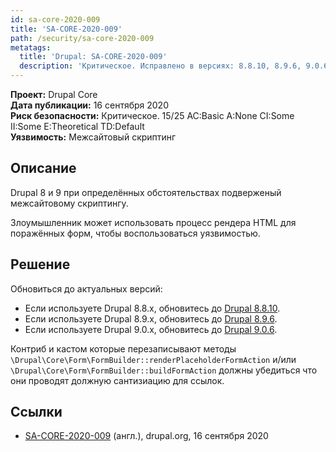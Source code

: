 ```yaml
---
id: sa-core-2020-009
title: 'SA-CORE-2020-009'
path: /security/sa-core-2020-009
metatags:
  title: 'Drupal: SA-CORE-2020-009'
  description: 'Критическое. Исправлено в версиях: 8.8.10, 8.9.6, 9.0.6.'
---
```


**Проект:** Drupal Core\
**Дата публикации:** 16 сентября 2020\
**Риск безопасности:** Критическое. 15/25 AC:Basic A:None CI:Some II:Some E:Theoretical TD:Default\
**Уязвимость:** Межсайтовый скриптинг

## Описание

Drupal 8 и 9 при определённых обстоятельствах подверженый межсайтовому скриптингу.

Злоумышленник может использовать процесс рендера HTML для поражённых форм, чтобы воспользоваться уязвимостью.

## Решение

Обновиться до актуальных версий:

- Если используете Drupal 8.8.x, обновитесь до [Drupal 8.8.10](../../8/releases/release-8.8.10.md).
- Если используете Drupal 8.9.x, обновитесь до [Drupal 8.9.6](../../8/releases/release-8.9.6.md).
- Если используете Drupal 9.0.x, обновитесь до [Drupal 9.0.6](../../9/releases/release-9.0.6.md).

Контриб и кастом которые перезаписывают методы `\Drupal\Core\Form\FormBuilder::renderPlaceholderFormAction` и/или `\Drupal\Core\Form\FormBuilder::buildFormAction` должны убедиться что они проводят должную сантизиацию для ссылок.

## Ссылки

- [SA-CORE-2020-009](https://www.drupal.org/sa-core-2020-009) (англ.), drupal.org, 16 сентября 2020